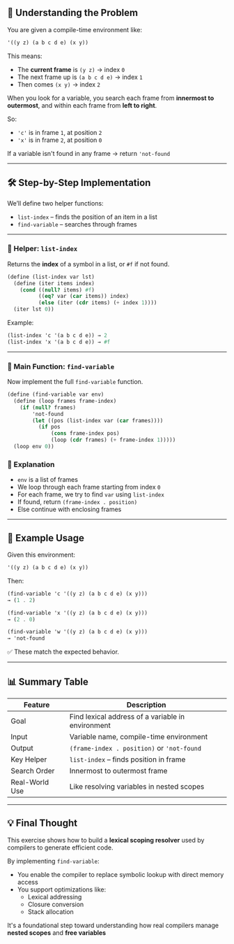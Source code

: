 ## 🧠 Understanding the Problem

You are given a compile-time environment like:

```scheme
'((y z) (a b c d e) (x y))
```

This means:
- The **current frame** is `(y z)` → index `0`
- The next frame up is `(a b c d e)` → index `1`
- Then comes `(x y)` → index `2`

When you look for a variable, you search each frame from **innermost to outermost**, and within each frame from **left to right**.

So:
- `'c'` is in frame `1`, at position `2`
- `'x'` is in frame `2`, at position `0`

If a variable isn't found in any frame → return `'not-found`

---

## 🛠️ Step-by-Step Implementation

We’ll define two helper functions:
- `list-index` – finds the position of an item in a list
- `find-variable` – searches through frames

---

### 🔹 Helper: `list-index`

Returns the **index** of a symbol in a list, or `#f` if not found.

```scheme
(define (list-index var lst)
  (define (iter items index)
    (cond ((null? items) #f)
          ((eq? var (car items)) index)
          (else (iter (cdr items) (+ index 1))))
  (iter lst 0))
```

Example:

```scheme
(list-index 'c '(a b c d e)) → 2
(list-index 'x '(a b c d e)) → #f
```

---

### 🔹 Main Function: `find-variable`

Now implement the full `find-variable` function.

```scheme
(define (find-variable var env)
  (define (loop frames frame-index)
    (if (null? frames)
        'not-found
        (let ((pos (list-index var (car frames))))
          (if pos
              (cons frame-index pos)
              (loop (cdr frames) (+ frame-index 1)))))
  (loop env 0))
```

### 📌 Explanation

- `env` is a list of frames
- We loop through each frame starting from index `0`
- For each frame, we try to find `var` using `list-index`
- If found, return `(frame-index . position)`
- Else continue with enclosing frames

---

## 🧪 Example Usage

Given this environment:

```scheme
'((y z) (a b c d e) (x y))
```

Then:

```scheme
(find-variable 'c '((y z) (a b c d e) (x y)))
→ (1 . 2)
```

```scheme
(find-variable 'x '((y z) (a b c d e) (x y)))
→ (2 . 0)
```

```scheme
(find-variable 'w '((y z) (a b c d e) (x y)))
→ 'not-found
```

✅ These match the expected behavior.

---

## 📊 Summary Table

| Feature | Description |
|--------|-------------|
| Goal | Find lexical address of a variable in environment |
| Input | Variable name, compile-time environment |
| Output | `(frame-index . position)` or `'not-found` |
| Key Helper | `list-index` – finds position in frame |
| Search Order | Innermost to outermost frame |
| Real-World Use | Like resolving variables in nested scopes |

---

## 💡 Final Thought

This exercise shows how to build a **lexical scoping resolver** used by compilers to generate efficient code.

By implementing `find-variable`:
- You enable the compiler to replace symbolic lookup with direct memory access
- You support optimizations like:
  - Lexical addressing
  - Closure conversion
  - Stack allocation

It's a foundational step toward understanding how real compilers manage **nested scopes** and **free variables**
